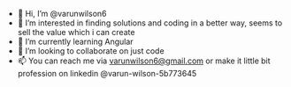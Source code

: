 - 👋 Hi, I’m @varunwilson6
- 👀 I’m interested in finding solutions and coding in a better way, seems to sell the value which i can create
- 🌱 I’m currently learning Angular
- 💞️ I’m looking to collaborate on just code
- 📫 You can reach me via varunwilson6@gmail.com or make it little bit profession on linkedin @varun-wilson-5b773645

<!---
varunwilson6/varunwilson6 is a ✨ special ✨ repository because its `README.md` (this file) appears on your GitHub profile.
You can click the Preview link to take a look at your changes.
--->
